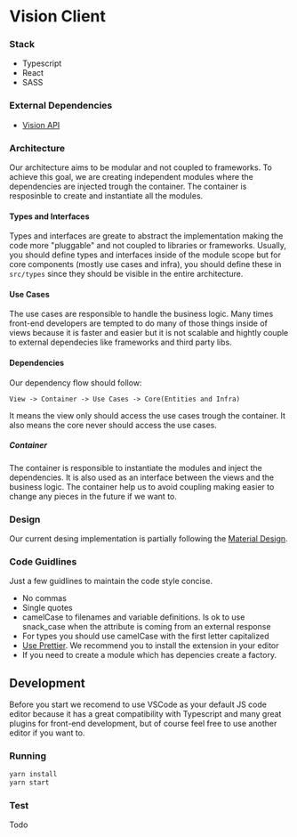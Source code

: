 # Vision Client

### Stack
- Typescript
- React
- SASS

### External Dependencies
- [Vision API](https://github.com/vision-i40/company_service)

### Architecture
Our architecture aims to be modular and not coupled to frameworks. To achieve this goal, we are creating independent modules where the dependencies are injected trough the container. The container is resposinble to create and instantiate all the modules.

#### Types and Interfaces
Types and interfaces are greate to abstract the implementation making the code more "pluggable" and not coupled to libraries or frameworks. Usually, you should define types and interfaces inside of the module scope but for core components (mostly use cases and infra), you should define these in `src/types` since they should be visible in the entire architecture.

#### Use Cases
The use cases are responsible to handle the business logic. Many times front-end developers are tempted to do many of those things inside of views because it is faster and easier but it is not scalable and hightly couple to external dependecies like frameworks and third party libs.

#### Dependencies
Our dependency flow should follow:
```
View -> Container -> Use Cases -> Core(Entities and Infra)
```
It means the view only should access the use cases trough the container. It also means the core never should access the use cases.

##### Container
The container is responsible to instantiate the modules and inject the dependencies. It is also used as an interface between the views and the business logic. The container help us to avoid coupling making easier to change any pieces in the future if we want to.

### Design
Our current desing implementation is partially following the [Material Design](https://material.io).

### Code Guidlines
Just a few guidlines to maintain the code style concise.

- No commas
- Single quotes
- camelCase to filenames and variable definitions. Is ok to use snack_case when the attribute is coming from an external response
- For types you should use camelCase with the first letter capitalized
- [Use Prettier](https://prettier.io). We recommend you to install the extension in your editor
- If you need to create a module which has depencies create a factory.

## Development
Before you start we recomend to use VSCode as your default JS code editor because it has a great compatibility with Typescript and many great plugins for front-end development, but of course feel free to use another editor if you want to.

### Running
```bash
yarn install
yarn start
```

### Test
Todo






